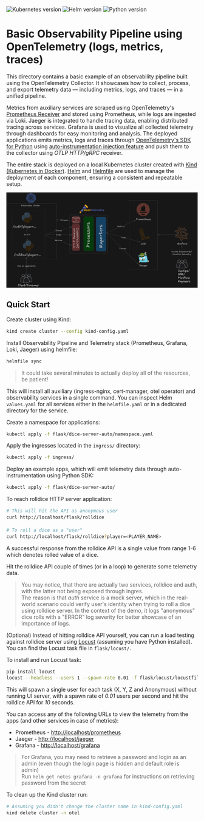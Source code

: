 ![Kubernetes version](https://img.shields.io/badge/Kubernetes-1.32.2-blue?logo=kubernetes)
![Helm version](https://img.shields.io/badge/Helm-3.17.0-blue?logo=helm)
![Python version](https://img.shields.io/badge/Python-3.13.2-blue?logo=python)

# Basic Observability Pipeline using OpenTelemetry (logs, metrics, traces) #

This directory contains a basic example of an observability pipeline built using the OpenTelemetry Collector. It showcases how to collect, process, and export telemetry data — including metrics, logs, and traces — in a unified pipeline.

Metrics from auxiliary services are scraped using OpenTelemetry's [Prometheus Receiver](https://github.com/open-telemetry/opentelemetry-collector-contrib/blob/main/receiver/prometheusreceiver/README.md) and stored using Prometheus, while logs are ingested via Loki. Jaeger is integrated to handle tracing data, enabling distributed tracing across services. Grafana is used to visualize all collected telemetry through dashboards for easy monitoring and analysis. The deployed applications emits metrics, logs and traces through [OpenTelemetry's SDK for Python](https://github.com/open-telemetry/opentelemetry-python) using [auto-instrumentation injection feature](https://opentelemetry.io/docs/platforms/kubernetes/operator/automatic/) and push them to the collector using _OTLP HTTP/gRPC_ receiver.

The entire stack is deployed on a local Kubernetes cluster created with [Kind (Kubernetes in Docker)](https://kind.sigs.k8s.io/). [Helm](https://helm.sh/) and [Helmfile](https://github.com/helmfile/helmfile) are used to manage the deployment of each component, ensuring a consistent and repeatable setup.

![Screenshot of a diagram of an observability pipeline using OpenTelemetry collector and basic telemetry stack](./static/images/o11y-pipeline-1-base-otel.png)

## Quick Start ##

Create cluster using Kind:

```bash
kind create cluster --config kind-config.yaml
```

Install Observability Pipeline and Telemetry stack (Prometheus, Grafana, Loki, Jaeger) using helmfile:

```bash
helmfile sync
```

> It could take several minutes to actually deploy all of the resources, be patient!

This will install all auxiliary (ingress-nginx, cert-manager, otel operator) and observability services in a single command. You can inspect Helm `values.yaml` for all services either in the `helmfile.yaml` or in a dedicated directory for the service.

Create a namespace for applications:

```bash
kubectl apply -f flask/dice-server-auto/namespace.yaml
```

Apply the ingresses located in the `ingress/` directory:

```bash
kubectl apply -f ingress/
```

Deploy an example apps, which will emit telemetry data through auto-instrumentation using Python SDK:

```bash
kubectl apply -f flask/dice-server-auto/
```

To reach rolldice HTTP server application:

```bash
# This will hit the API as anonymous user
curl http://localhost/flask/rolldice

# To roll a dice as a "user"
curl http://localhost/flask/rolldice?player=<PLAYER_NAME>
```

A successful response from the rolldice API is a single value from range 1-6 which denotes rolled value of a dice.

Hit the rolldice API couple of times (or in a loop) to generate some telemetry data.

> You may notice, that there are actually two services, rolldice and auth, with the latter not being exposed through ingres. </br>
The reason is that _auth_ service is a mock server, which in the real-world scenario could verify user's identity when trying to roll a dice using rolldice server. In the context of the demo, it logs "anonymous" dice rolls with a "ERROR" log severity for better showcase of an importance of logs.

(Optional) Instead of hitting rolldice API yourself, you can run a load testing against rolldice server using [Locust](https://locust.io/) (assuming you have Python installed). You can find the Locust task file in `flask/locust/`.

To install and run Locust task:

```bash
pip install locust
locust --headless --users 1 --spawn-rate 0.01 -f flask/locust/locustfile.py -t 10s -s 5
```

This will spawn a single user for each task (X, Y, Z and Anonymous) without running UI server, with a spawn rate of _0.01_ users per second and hit the rolldice API for _10_ seconds.

You can access any of the following URLs to view the telemetry from the apps (and other services in case of metrics):

* Prometheus - <http://localhost/prometheus>
* Jaeger - <http://localhost/jaeger>
* Grafana - <http://localhost/grafana>

> For Grafana, you may need to retrieve a password and login as an admin (even though the login page is hidden and default role is admin)</br>
> Run `helm get notes grafana -n grafana` for instructions on retrieving password from the secret

To clean up the Kind cluster run:

```bash
# Assuming you didn't change the cluster name in kind-config.yaml
kind delete cluster -n otel
```
